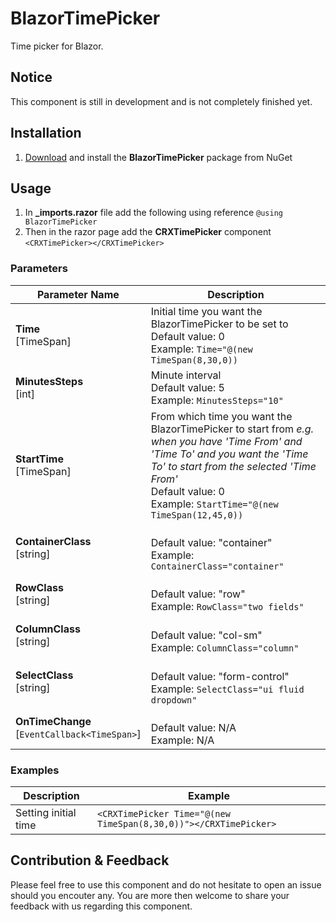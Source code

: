 # BlazorTimePicker
Time picker for Blazor.

## Notice
This component is still in development and is not completely finished yet.

## Installation
1. [Download](https://www.nuget.org/packages/BlazorTimePicker) and install the **BlazorTimePicker** package from NuGet

## Usage
1. In **_imports.razor** file add the following using reference `@using BlazorTimePicker`
1. Then in the razor page add the **CRXTimePicker** component `<CRXTimePicker></CRXTimePicker>`

### Parameters

Parameter Name|Description
--------------|-----------
**Time**<br/>[TimeSpan]|Initial time you want the BlazorTimePicker to be set to<br/>Default value: 0<br/>Example: `Time="@(new TimeSpan(8,30,0))`
**MinutesSteps**<br/>[int]|Minute interval<br/>Default value: 5<br/>Example: `MinutesSteps="10"`
**StartTime**<br/>[TimeSpan]|From which time you want the BlazorTimePicker to start from *e.g. when you have 'Time From' and 'Time To' and you want the 'Time To' to start from the selected 'Time From'*<br/>Default value: 0<br/>Example: `StartTime="@(new TimeSpan(12,45,0))`
**ContainerClass**<br/>[string]|<br/>Default value: "container"<br/>Example: `ContainerClass="container"`
**RowClass**<br/>[string]|<br/>Default value: "row"<br/>Example: `RowClass="two fields"`
**ColumnClass**<br/>[string]|<br/>Default value: "col-sm"<br/>Example: `ColumnClass="column"`
**SelectClass**<br/>[string]|<br/>Default value: "form-control"<br/>Example: `SelectClass="ui fluid dropdown"`
**OnTimeChange**<br/>[`EventCallback<TimeSpan>`]|<br/>Default value: N/A<br/>Example: N/A

### Examples
Description|Example
-----------|-------
Setting initial time|`<CRXTimePicker Time="@(new TimeSpan(8,30,0))"></CRXTimePicker>`

## Contribution & Feedback
Please feel free to use this component and do not hesitate to open an issue should you encouter any.
You are more then welcome to share your feedback with us regarding this component.
